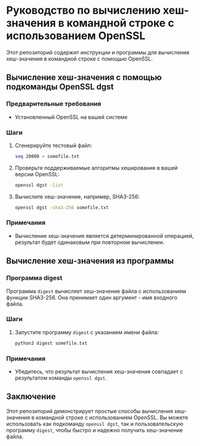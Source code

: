 # Руководство по вычислению хеш-значения в командной строке с использованием OpenSSL

Этот репозиторий содержит инструкции и программы для вычисления хеш-значения в командной строке с помощью OpenSSL.

## Вычисление хеш-значения с помощью подкоманды OpenSSL dgst

### Предварительные требования
- Установленный OpenSSL на вашей системе

### Шаги
1. Сгенерируйте тестовый файл:
    ```bash
    seq 20000 > somefile.txt
    ```
2. Проверьте поддерживаемые алгоритмы хеширования в вашей версии OpenSSL:
    ```bash
    openssl dgst -list
    ```
3. Вычислите хеш-значение, например, SHA3-256:
    ```bash
    openssl dgst -sha3-256 somefile.txt
    ```

### Примечания
- Вычисление хеш-значения является детерминированной операцией, результат будет одинаковым при повторном вычислении.

## Вычисление хеш-значения из программы

### Программа digest
Программа `digest` вычисляет хеш-значение файла с использованием функции SHA3-256. Она принимает один аргумент - имя входного файла.

### Шаги
1. Запустите программу `digest` с указанием имени файла:
    ```bash
    python3 digest somefile.txt
    ```

### Примечания
- Убедитесь, что результат вычисления хеш-значения совпадает с результатом команды `openssl dgst`.

## Заключение
Этот репозиторий демонстрирует простые способы вычисления хеш-значения в командной строке с использованием OpenSSL. Вы можете использовать как подкоманду `openssl dgst`, так и пользовательскую программу `digest`, чтобы быстро и надежно получить хеш-значение файла.
